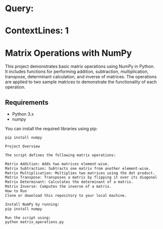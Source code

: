 # Query: 
# ContextLines: 1

# Matrix Operations with NumPy

This project demonstrates basic matrix operations using NumPy in Python. It includes functions for performing addition, subtraction, multiplication, transpose, determinant calculation, and inverse of matrices. The operations are applied to two sample matrices to demonstrate the functionality of each operation.

## Requirements

- Python 3.x
- numpy

You can install the required libraries using pip:

```bash
pip install numpy

Project Overview

The script defines the following matrix operations:

Matrix Addition: Adds two matrices element-wise.
Matrix Subtraction: Subtracts one matrix from another element-wise.
Matrix Multiplication: Multiplies two matrices using the dot product.
Matrix Transpose: Transposes a matrix by flipping it over its diagonal.
Matrix Determinant: Calculates the determinant of a matrix.
Matrix Inverse: Computes the inverse of a matrix.
How to Run
Clone or download this repository to your local machine.

Install NumPy by running:
pip install numpy

Run the script using:
python matrix_operations.py
